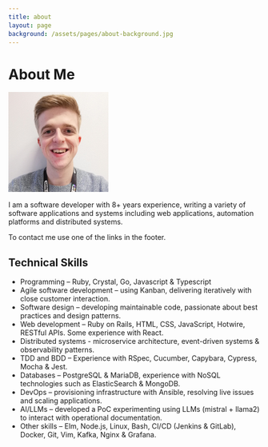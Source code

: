 ```yaml
---
title: about
layout: page
background: /assets/pages/about-background.jpg
---
```


# About Me

<div class="d-flex justify-content-center">
  <img src="assets/pages/avatar.jpeg" width="200" alt="Profile Picture">
</div>

I am a software developer with 8+ years experience, writing a variety of software applications and systems including web applications, automation platforms and distributed systems.

To contact me use one of the links in the footer.

## Technical Skills
- Programming – Ruby, Crystal, Go, Javascript & Typescript
- Agile software development – using Kanban, delivering iteratively with close customer interaction.
- Software design – developing maintainable code, passionate about best practices and design patterns.
- Web development – Ruby on Rails, HTML, CSS, JavaScript, Hotwire, RESTful APIs. Some experience with React.
- Distributed systems - microservice architecture, event-driven systems & observability patterns.
- TDD and BDD – Experience with RSpec, Cucumber, Capybara, Cypress, Mocha & Jest.
- Databases – PostgreSQL & MariaDB, experience with NoSQL technologies such as ElasticSearch & MongoDB.
- DevOps – provisioning infrastructure with Ansible, resolving live issues and scaling applications.
- AI/LLMs – developed a PoC experimenting using LLMs (mistral + llama2) to interact with operational documentation.
- Other skills – Elm, Node.js, Linux, Bash, CI/CD (Jenkins & GitLab), Docker, Git, Vim, Kafka, Nginx & Grafana.

